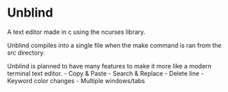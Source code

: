 # Unblind
A text editor made in c using the ncurses library.

Unblind compiles into a single file when the make command is ran from the src directory.

Unblind is planned to have many features to make it more like a modern terminal text editor.
	- Copy & Paste
	- Search & Replace
	- Delete line
	- Keyword color changes
	- Multiple windows/tabs
	